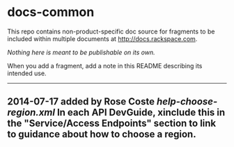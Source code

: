 docs-common
===========

This repo contains non-product-specific doc source for fragments to be included within multiple documents at http://docs.rackspace.com.

*Nothing here is meant to be publishable on its own.*

When you add a fragment, add a note in this README describing its intended use.

----
2014-07-17 added by Rose Coste
*help-choose-region.xml*
In each API DevGuide, xinclude this in the "Service/Access Endpoints" section to link to guidance about how to choose a region.
----